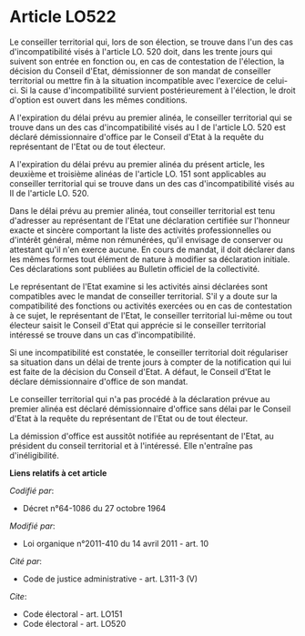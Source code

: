 # Article LO522

Le conseiller territorial qui, lors de son élection, se trouve dans l'un des cas d'incompatibilité visés à l'article LO. 520
doit, dans les trente jours qui suivent son entrée en fonction ou, en cas de contestation de l'élection, la décision du
Conseil d'Etat, démissionner de son mandat de conseiller territorial ou mettre fin à la situation incompatible avec
l'exercice de celui-ci. Si la cause d'incompatibilité survient postérieurement à l'élection, le droit d'option est ouvert
dans les mêmes conditions. 

A l'expiration du délai prévu au premier alinéa, le conseiller territorial qui se trouve dans un des cas d'incompatibilité
visés au I de l'article LO. 520 est déclaré démissionnaire d'office par le Conseil d'Etat à la requête du représentant de
l'Etat ou de tout électeur. 

A l'expiration du délai prévu au premier alinéa du présent article, les deuxième et troisième alinéas de l'article LO. 151
sont applicables au conseiller territorial qui se trouve dans un des cas d'incompatibilité visés au II de l'article LO. 520. 

Dans le délai prévu au premier alinéa, tout conseiller territorial est tenu d'adresser au représentant de l'Etat une
déclaration certifiée sur l'honneur exacte et sincère comportant la liste des activités professionnelles ou d'intérêt
général, même non rémunérées, qu'il envisage de conserver ou attestant qu'il n'en exerce aucune. En cours de mandat, il doit
déclarer dans les mêmes formes tout élément de nature à modifier sa déclaration initiale. Ces déclarations sont publiées au
Bulletin officiel de la collectivité. 

Le représentant de l'Etat examine si les activités ainsi déclarées sont compatibles avec le mandat de conseiller territorial.
S'il y a doute sur la compatibilité des fonctions ou activités exercées ou en cas de contestation à ce sujet, le représentant
de l'Etat, le conseiller territorial lui-même ou tout électeur saisit le Conseil d'Etat qui apprécie si le conseiller
territorial intéressé se trouve dans un cas d'incompatibilité. 

Si une incompatibilité est constatée, le conseiller territorial doit régulariser sa situation dans un délai de trente jours à
compter de la notification qui lui est faite de la décision du Conseil d'Etat. A défaut, le Conseil d'Etat le déclare
démissionnaire d'office de son mandat. 

Le conseiller territorial qui n'a pas procédé à la déclaration prévue au premier alinéa est déclaré démissionnaire d'office
sans délai par le Conseil d'Etat à la requête du représentant de l'Etat ou de tout électeur. 

La démission d'office est aussitôt notifiée au représentant de l'Etat, au président du conseil territorial et à l'intéressé.
Elle n'entraîne pas d'inéligibilité.

**Liens relatifs à cet article**

_Codifié par_:

  - Décret n°64-1086 du 27 octobre 1964

_Modifié par_:

  - Loi organique n°2011-410 du 14 avril 2011 - art. 10

_Cité par_:

  - Code de justice administrative - art. L311-3 (V)

_Cite_:

  - Code électoral - art. LO151
  - Code électoral - art. LO520

